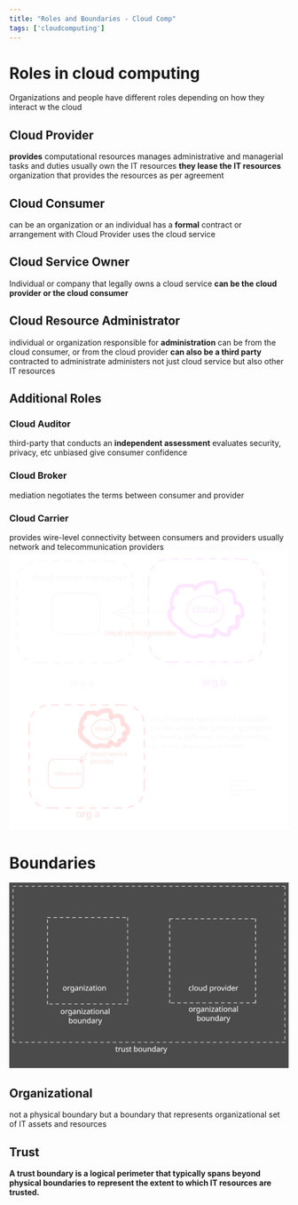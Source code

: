 ```yaml
---
title: "Roles and Boundaries - Cloud Comp"
tags: ['cloudcomputing']
---
```

# Roles in cloud computing 

Organizations and people have different roles depending on how they interact w the cloud 

## Cloud Provider 
**provides** computational resources
manages administrative and managerial tasks and duties 
usually own the IT resources 
**they lease the IT resources** 
organization that provides the resources as per agreement 

## Cloud Consumer 
can be an organization or an individual 
has a **formal** contract or arrangement with Cloud Provider 
uses the cloud service 

## Cloud Service Owner
Individual or company that legally owns a cloud service 
**can be the cloud provider or the cloud consumer** 

## Cloud Resource Administrator 
individual or organization 
responsible for **administration** 
can be from the cloud consumer, or from the cloud provider 
**can also be a third party** contracted to administrate 
administers not just cloud service but also other IT resources 

## Additional Roles 
### Cloud Auditor
third-party that conducts an **independent assessment** 
evaluates security, privacy, etc 
unbiased 
give consumer confidence

### Cloud Broker 
mediation 
negotiates the terms between consumer and provider 

### Cloud Carrier 
provides wire-level connectivity between consumers and providers 
usually network and telecommunication providers  
![roles](images/cloudroles.svg)
# Boundaries 

![Diagrammatical Representation of boundaries](images/boundariescc.svg)


## Organizational 
not a physical boundary but a boundary that represents organizational set of IT assets and resources 

## Trust
**A trust boundary is a logical perimeter that typically spans beyond physical boundaries to represent the extent to which IT resources are trusted.**

